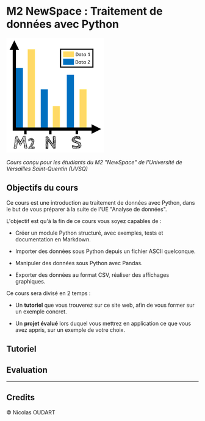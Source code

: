 # M2 NewSpace : Traitement de données avec Python

![Logo](docs/img/M2NS_logo.png)

_Cours conçu pour les étudiants du M2 "NewSpace" de l'Université de Versailles Saint-Quentin (UVSQ)_

## Objectifs du cours

Ce cours est une introduction au traitement de données avec Python, dans le but de vous préparer à la suite de l'UE "Analyse de données".

L'objectif est qu'à la fin de ce cours vous soyez capables de :

- Créer un module Python structuré, avec exemples, tests et documentation en Markdown.

- Importer des données sous Python depuis un fichier ASCII quelconque.

- Manipuler des données sous Python avec Pandas.

- Exporter des données au format CSV, réaliser des affichages graphiques.

Ce cours sera divisé en 2 temps :

- Un **tutoriel** que vous trouverez sur ce site web, afin de vous former sur un exemple concret.

- Un **projet évalué** lors duquel vous mettrez en application ce que vous avez appris, sur un exemple de votre choix.

## Tutoriel

## Evaluation

---

## Credits

© Nicolas OUDART